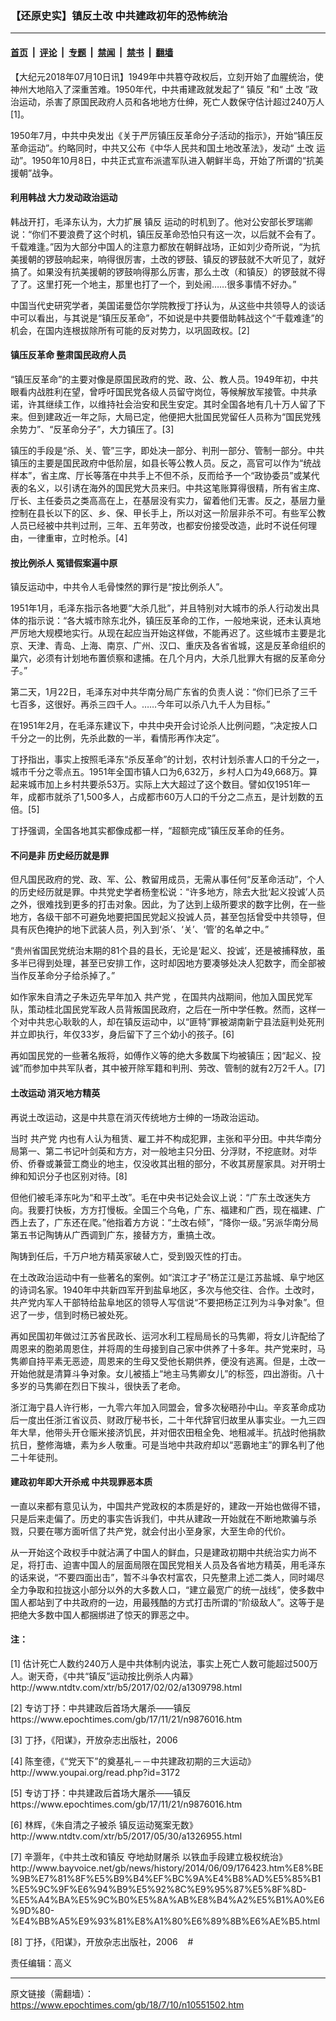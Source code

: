 ### 【还原史实】镇反土改 中共建政初年的恐怖统治

---

#### [首页](../../../..?n10551502) &nbsp;|&nbsp; [评论](../../../../../epoch-comment?n10551502) &nbsp;|&nbsp; [专题](../../../../../epoch-special?n10551502) &nbsp;|&nbsp; [禁闻](../../../../../epoch-news?n10551502) &nbsp;|&nbsp; [禁书](../../../../../books?n10551502) &nbsp;|&nbsp; [翻墙](https://github.com/gfw-breaker/nogfw/blob/master/README.md?n10551502)


<div class="post_content" id="artbody" itemprop="articleBody">
 <!-- article content begin -->
 <p>
  【大纪元2018年07月10日讯】1949年中共篡夺政权后，立刻开始了血腥统治，使神州大地陷入了深重苦难。1950年代，中共甫建政就发起了“
  <ok href="https://www.epochtimes.com/gb/tag/%E9%95%87%E5%8F%8D.html">
   镇反
  </ok>
  ”和“
  <ok href="https://www.epochtimes.com/gb/tag/%E5%9C%9F%E6%94%B9.html">
   土改
  </ok>
  ”政治运动，杀害了原国民政府人员和各地地方仕绅，死亡人数保守估计超过240万人[1]。
 </p>
 <p>
  1950年7月，中共中央发出《关于严厉镇压反革命分子活动的指示》，开始“镇压反革命运动”。约略同时，中共又公布《中华人民共和国土地改革法》，发动“
  <ok href="https://www.epochtimes.com/gb/tag/%E5%9C%9F%E6%94%B9.html">
   土改
  </ok>
  运动”。1950年10月8日，中共正式宣布派遣军队进入朝鲜半岛，开始了所谓的“抗美援朝”战争。
 </p>
 <h4>
  利用韩战 大力发动政治运动
 </h4>
 <p>
  韩战开打，毛泽东认为，大力扩展
  <ok href="https://www.epochtimes.com/gb/tag/%E9%95%87%E5%8F%8D.html">
   镇反
  </ok>
  运动的时机到了。他对公安部长罗瑞卿说：“你们不要浪费了这个时机，镇压反革命恐怕只有这一次，以后就不会有了。千载难逢。”因为大部分中国人的注意力都放在朝鲜战场，正如刘少奇所说，“为抗美援朝的锣鼓响起来，响得很厉害，土改的锣鼓、镇反的锣鼓就不大听见了，就好搞了。如果没有抗美援朝的锣鼓响得那么厉害，那么土改（和镇反）的锣鼓就不得了了。这里打死一个地主，那里也打了一个，到处闹……很多事情不好办。”
 </p>
 <p>
  中国当代史研究学者，美国诺曼岱尔学院教授丁抒认为，从这些中共领导人的谈话中可以看出，与其说是“镇压反革命”，不如说是中共要借助韩战这个“千载难逢”的机会，在国内连根拔除所有可能的反对势力，以巩固政权。[2]
 </p>
 <h4>
  镇压反革命 整肃国民政府人员
 </h4>
 <p>
  “镇压反革命”的主要对像是原国民政府的党、政、公、教人员。1949年初，中共眼看内战胜利在望，曾呼吁国民党各级人员留守岗位，等候解放军接管。中共承诺，许其继续工作，以维持社会治安和民生安定。其时全国各地有几十万人留了下来。但到建政近一年之际，大局已定，他便把大批国民党留任人员称为“国民党残余势力”、“反革命分子”，大力镇压了。[3]
 </p>
 <p>
  镇压的手段是“杀、关、管”三字，即处决一部分、判刑一部分、管制一部分。中共镇压的主要是国民政府中低阶层，如县长等公教人员。反之，高官可以作为“统战样本”，省主席、厅长等落在中共手上不但不杀，反而给予一个“政协委员”或某代表的名义，以引诱在海外的国民党大员来归。中共这笔账算得很精，所有省主席、厅长、主任委员之类高高在上，在基层没有实力，留着他们无害。反之，基层力量控制在县长以下的区、乡、保、甲长手上，所以对这一阶层非杀不可。有些军公教人员已经被中共判过刑，三年、五年劳改，也都安份接受改造，此时不说任何理由，一律重审，立时枪杀。[4]
 </p>
 <h4>
  按比例杀人 冤错假案遍中原
 </h4>
 <p>
  镇反运动中，中共令人毛骨悚然的罪行是“按比例杀人”。
 </p>
 <p>
  1951年1月，毛泽东指示各地要“大杀几批”，并且特别对大城市的杀人行动发出具体的指示说：“各大城市除东北外，镇压反革命的工作，一般地来说，还未认真地严厉地大规模地实行。从现在起应当开始这样做，不能再迟了。这些城市主要是北京、天津、青岛、上海、南京、广州、汉口、重庆及各省省城，这是反革命组织的巢穴，必须有计划地布置侦察和逮捕。在几个月内，大杀几批罪大有据的反革命分子。”
 </p>
 <p>
  第二天，1月22日，毛泽东对中共华南分局广东省的负责人说：“你们已杀了三千七百多，这很好。再杀三四千人。……今年可以杀八九千人为目标。”
 </p>
 <p>
  在1951年2月，在毛泽东建议下，中共中央开会讨论杀人比例问题，“决定按人口千分之一的比例，先杀此数的一半，看情形再作决定”。
 </p>
 <p>
  丁抒指出，事实上按照毛泽东“杀反革命”的计划，农村计划杀害人口的千分之一，城市千分之零点五。1951年全国市镇人口为6,632万，乡村人口为49,668万。算起来城市加上乡村共要杀53万。实际上大大超过了这个数目。譬如仅1951年一年，成都市就杀了1,500多人，占成都市60万人口的千分之二点五，是计划数的五倍。[5]
 </p>
 <p>
  丁抒强调，全国各地其实都像成都一样，“超额完成”镇压反革命的任务。
 </p>
 <h4>
  不问是非 历史经历就是罪
 </h4>
 <p>
  但凡国民政府的党、政、军、公、教留用成员，无需从事任何“反革命活动”，个人的历史经历就是罪。中共党史学者杨奎松说：“许多地方，除去大批‘起义投诚’人员之外，很难找到更多的打击对象。因此，为了达到上级所要求的数字比例，在一些地方，各级干部不可避免地要把国民党起义投诚人员，甚至包括曾受中共领导，但具有灰色掩护的地下武装人员，列入到‘杀’、‘关’、‘管’的名单之中。”
 </p>
 <p>
  “贵州省国民党统治末期的81个县的县长，无论是‘起义、投诚’，还是被捕释放，虽多半已得到处理，甚至已安排工作，这时却因地方要凑够处决人犯数字，而全部被当作反革命分子给杀掉了。”
 </p>
 <p>
  如作家朱自清之子朱迈先早年加入
  <ok href="https://www.epochtimes.com/gb/tag/%E5%85%B1%E4%BA%A7%E5%85%9A.html">
   共产党
  </ok>
  ，在国共内战期间，他加入国民党军队，策动桂北国民党军政人员背叛国民政府，之后在一所中学任教。然而，这样一个对中共忠心耿耿的人，却在镇反运动中，以“匪特”罪被湖南新宁县法庭判处死刑并立即执行，年仅33岁，身后留下了三个幼小的孩子。[6]
 </p>
 <p>
  再如国民党的一些著名叛将，如傅作义等的绝大多数属下均被镇压；因“起义、投诚”而参加中共军队者，其中被开除军籍和判刑、劳改、管制的就有2万2千人。[7]
 </p>
 <h4>
  土改运动 消灭地方精英
 </h4>
 <p>
  再说土改运动，这是中共意在消灭传统地方士绅的一场政治运动。
 </p>
 <p>
  当时
  <ok href="https://www.epochtimes.com/gb/tag/%E5%85%B1%E4%BA%A7%E5%85%9A.html">
   共产党
  </ok>
  内也有人认为租赁、雇工并不构成犯罪，主张和平分田。中共华南分局第一、第二书记叶剑英和方方，对一般地主只分田、分浮财，不挖底财。对华侨、侨眷或兼营工商业的地主，仅没收其出租的部分，不收其房屋家具。对开明士绅和知识分子也区别对待。[8]
 </p>
 <p>
  但他们被毛泽东叱为“和平土改”。毛在中央书记处会议上说：“广东土改迷失方向。我要打快板，方方打慢板。全国三个乌龟，广东、福建和广西，现在福建、广西上去了，广东还在爬。”他指着方方说：“土改右倾”，“降你一级。”另派华南分局第五书记陶铸从广西调到广东，接替方方，重搞土改。
 </p>
 <p>
  陶铸到任后，千万户地方精英家破人亡，受到毁灭性的打击。
 </p>
 <p>
  在土改政治运动中有一些著名的案例。如“滨江才子”杨芷江是江苏盐城、阜宁地区的诗词名家。1940年中共新四军开到盐阜地区，多次与他交往、合作。土改时，共产党内军人干部特给盐阜地区的领导人写信说“不要把杨芷江列为斗争对象”。但迟了一步，信到时杨已被处死。
 </p>
 <p>
  再如民国初年做过江苏省民政长、运河水利工程局局长的马隽卿，将女儿许配给了周恩来的胞弟周恩住，并将周的生母接到自己家中供养了十多年。共产党来时，马隽卿自持平素无恶迹，周恩来的生母又受他长期供养，便没有逃离。但是，土改一开始他就是清算斗争对象。女儿被插上“地主马隽卿女儿”的标签，四出游街。八十多岁的马隽卿在烈日下挨斗，很快丢了老命。
 </p>
 <p>
  浙江海宁县人许行彬，一九零六年加入同盟会，曾多次秘晤孙中山。辛亥革命成功后一度出任浙江省议员、财政厅秘书长，二十年代辞官归故里从事实业。一九三四年大旱，他带头开仓赈米接济饥民，并对佃农田租全免、地租减半。抗战时他捐款抗日，整修海塘，素为乡人敬重。可是当地中共政府却以“恶霸地主”的罪名判了他二十年徒刑。
 </p>
 <h4>
  建政初年即大开杀戒 中共现罪恶本质
 </h4>
 <p>
  一直以来都有意见认为，中国共产党政权的本质是好的，建政一开始也做得不错，只是后来走偏了。历史的事实告诉我们，中共从建政一开始就在不断地欺骗与杀戮，只要在哪方面听信了共产党，就会付出小至身家，大至生命的代价。
 </p>
 <p>
  从一开始这个政权手中就沾满了中国人的鲜血，只是建政初期中共统治实力尚不足，将打击、迫害中国人的层面局限在国民党相关人员及各省地方精英，用毛泽东的话来说，“不要四面出击”，暂不斗争农村富农，只先整肃上述二类人，同时竭尽全力争取和拉拢这小部分以外的大多数人口，“建立最宽广的统一战线”，使多数中国人都站到了中共政府的一边，用最残酷的方式打击所谓的“阶级敌人”。这等于是把绝大多数中国人都捆绑进了惊天的罪恶之中。
 </p>
 <h4>
  注：
 </h4>
 <p>
  [1] 估计死亡人数约240万人是中共体制内说法，事实上死亡人数可能超过500万人。谢天奇，《中共“镇反”运动按比例杀人内幕》
  <br/>
  http://www.ntdtv.com/xtr/b5/2017/02/02/a1309798.html
 </p>
 <p>
  [2] 专访丁抒：中共建政后首场大屠杀——镇反
  <br/>
  https://www.epochtimes.com/gb/17/11/21/n9876016.htm
 </p>
 <p>
  [3] 丁抒，《阳谋》，开放杂志出版社，2006
 </p>
 <p>
  [4] 陈奎德，《“党天下”的奠基礼－－中共建政初期的三大运动》http://www.youpai.org/read.php?id=3172
 </p>
 <p>
  [5] 专访丁抒：中共建政后首场大屠杀——镇反
  <br/>
  https://www.epochtimes.com/gb/17/11/21/n9876016.htm
 </p>
 <p>
  [6] 林辉，《朱自清之子被杀 镇反运动冤案无数》
  <br/>
  http://www.ntdtv.com/xtr/b5/2017/05/30/a1326955.html
 </p>
 <p>
  [7] 辛灏年，《中共土改和镇反 夺地劫财屠杀 以铁血手段建立极权统治》
  <br/>
  http://www.bayvoice.net/gb/news/history/2014/06/09/176423.htm%E8%BE%9B%E7%81%8F%E5%B9%B4%EF%BC%9A%E4%B8%AD%E5%85%B1%E5%9C%9F%E6%94%B9%E5%92%8C%E9%95%87%E5%8F%8D-%E5%A4%BA%E5%9C%B0%E5%8A%AB%E8%B4%A2%E5%B1%A0%E6%9D%80-%E4%BB%A5%E9%93%81%E8%A1%80%E6%89%8B%E6%AE%B5.html
 </p>
 <p>
  [8] 丁抒，《阳谋》，开放杂志出版社，2006    #
 </p>
 <p>
  责任编辑：高义
 </p>
 <!-- article content end -->
 <div id="below_article_ad">
 </div>
</div>


---

原文链接（需翻墙）：https://www.epochtimes.com/gb/18/7/10/n10551502.htm